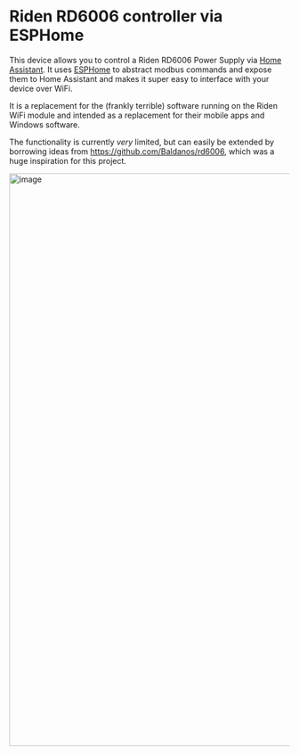 # Riden RD6006 controller via ESPHome

This device allows you to control a Riden RD6006 Power Supply via [Home Assistant](https://www.home-assistant.io/). It uses [ESPHome](https://esphome.io/) to abstract modbus commands and expose them to Home Assistant and makes it super easy to interface with your device over WiFi.

It is a replacement for the (frankly terrible) software running on the Riden WiFi module and intended as a replacement for their mobile apps and Windows software.

The functionality is currently *very* limited, but can easily be extended by borrowing ideas from https://github.com/Baldanos/rd6006, which was a huge inspiration for this project.

<img width="1028" alt="image" src="https://user-images.githubusercontent.com/2332647/171522772-cb27c1a2-5ebc-4385-a022-043dd3dfc149.png">
